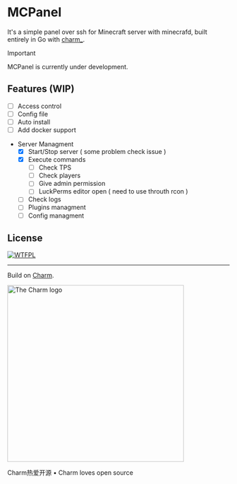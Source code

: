# MCPanel 
It's a simple panel over ssh for Minecraft server with minecrafd, built entirely in Go with [charm_](https://charm.sh/).


> [!IMPORTANT]
> MCPanel is currently under development.

## Features (WIP)
- [ ] Access control
- [ ] Config file
- [ ] Auto install
- [ ] Add docker support
- Server Managment
    - [x] Start/Stop server ( some problem check issue )
    - [x] Execute commands 
        - [ ] Check TPS
        - [ ] Check players
        - [ ] Give admin permission
        - [ ] LuckPerms editor open ( need to use throuth rcon )
    - [ ] Check logs
    - [ ] Plugins managment
    - [ ] Config managment

## License
[![WTFPL](http://www.wtfpl.net/download/wtfpl-badge-3/)](https://github.com/alozoBack/mcpanel/raw/main/LICENSE)

---

Build on [Charm](https://charm.sh).

<a href="https://charm.sh/"><img alt="The Charm logo" src="https://stuff.charm.sh/charm-badge.jpg" width="400"></a>

Charm热爱开源 • Charm loves open source

